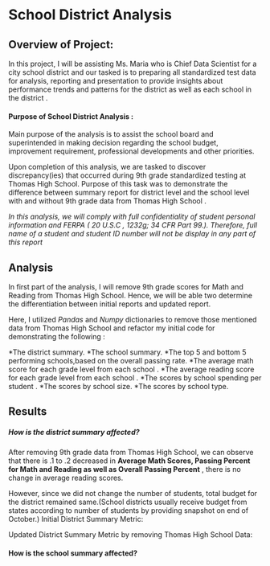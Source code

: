 # School District Analysis

## Overview of Project:

In this project, I will be assisting Ms. Maria who is Chief Data Scientist for a city school district and our tasked is to preparing all standardized test data for analysis, reporting and presentation to provide insights about performance trends and patterns for the district as well as each school in the district . 

#### Purpose of School District Analysis :

Main purpose of the analysis is to assist the school board and superintended in making decision regarding the school budget, improvement requirement, professional developments and other priorities.  

Upon completion of this analysis, we are tasked to discover discrepancy(ies) that occurred during 9th grade standardized testing at Thomas High School. Purpose of this task was to demonstrate the difference between summary report for district level and the school level with and without 9th grade data from Thomas High School .

*In this analysis, we will comply with full confidentiality of student personal information and FERPA ( 20 U.S.C , 1232g; 34 CFR Part 99.). Therefore, full name of a student and student ID number will not be display in any part of this report*

## Analysis

In first part of the analysis, I will remove 9th grade scores for Math and Reading from Thomas High School. Hence, we will be able two determine the differentiation between initial reports and updated report. 

Here, I utilized *Pandas* and *Numpy* dictionaries to remove those mentioned data from Thomas High School and refactor my initial code for demonstrating the following :

*The district summary.
*The school summary.
*The top 5 and bottom 5 performing schools,based on the overall passing rate.
*The average math score for each grade level from each school .
*The average reading score for each grade level from each school .
*The scores by school spending per student .
*The scores by school size. 
*The scores by school type.

## Results 

##### How is the district summary affected?
After removing 9th grade data from Thomas High School, we can observe that there is .1 to .2 decreased in **Average Math Scores, Passing Percent for Math and Reading as well as Overall Passing Percent** , there is no change in average reading scores. 

However, since we did not change the number of students, total budget for the district remained same.(School districts usually receive budget from states according to  number of students by providing snapshot on end of October.)
Initial District Summary Metric:




Updated District Summary Metric by removing Thomas High School Data:



#### How is the school summary affected?













